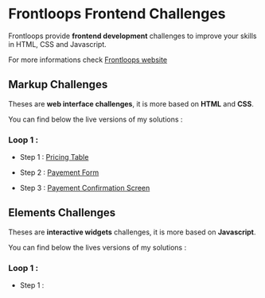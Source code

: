 # Frontloops Frontend Challenges

Frontloops provide **frontend development** challenges to improve your skills in HTML, CSS and Javascript.

For more informations check [Frontloops website](https://frontloops.io/)

## Markup Challenges

Theses are **web interface challenges**, it is more based on **HTML** and **CSS**.

You can find below the live versions of my solutions :

### Loop 1 :

- Step 1 : [Pricing Table](https://zathio.github.io/frontloops-challenges/markup-challenges/loop1-step1/)

- Step 2 : [Payement Form](https://zathio.github.io/frontloops-challenges/markup-challenges/loop1-step2/)

- Step 3 : [Payement Confirmation Screen](https://zathio.github.io/frontloops-challenges/markup-challenges/loop1-step3/)  

## Elements Challenges

Theses are **interactive widgets** challenges, it is more based on **Javascript**.

You can find below the lives versions of my solutions :

### Loop 1 :

- Step 1 :